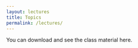 ```yaml
---
layout: lectures
title: Topics
permalink: /lectures/
---
```

You can download and see the class material here. 